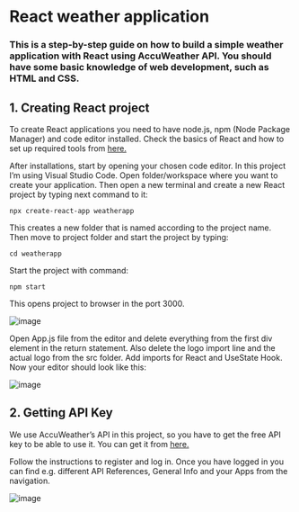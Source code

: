 # React weather application

### This is a step-by-step guide on how to build a simple weather application with React using AccuWeather API. You should have some basic knowledge of web development, such as HTML and CSS.

## 1. Creating React project

To create React applications you need to have node.js, npm (Node Package Manager) and code editor installed. 
Check the basics of React and how to set up required tools from [here.](https://github.com/jenhakk/React.js_Fundamentals) 

After installations, start by opening your chosen code editor. In this project I’m using Visual Studio Code. 
Open folder/workspace where you want to create your application. 
Then open a new terminal and create a new React project by typing next command to it:

`npx create-react-app weatherapp`

This creates a new folder that is named according to the project name. Then move to project folder and start the project by typing:

`cd weatherapp`

Start the project with command:

`npm start`

This opens project to browser in the port 3000.

![image](https://user-images.githubusercontent.com/75015030/183836427-640f64a4-e301-45f8-b783-ee1c82f86876.png)

Open App.js file from the editor and delete everything from the first div element in the return statement. 
Also delete the logo import line and the actual logo from the src folder. Add imports for React and UseState Hook. Now your editor should look like this:

![image](https://user-images.githubusercontent.com/75015030/183836672-41e08cfd-e54b-40fe-b3fe-8939c4495d0d.png)

## 2. Getting API Key

We use AccuWeather’s API in this project, so you have to get the free API key to be able to use it. You can get it from [here.](https://developer.accuweather.com/)

Follow the instructions to register and log in. Once you have logged in you can find e.g. different API References, General Info and your Apps from the navigation.

![image](https://user-images.githubusercontent.com/75015030/183836988-480aafb1-79a6-4469-acc6-28efdb92aace.png)






